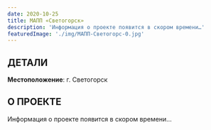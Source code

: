 ```yaml
---
date: 2020-10-25
title: МАПП «Светогорск»
description: 'Информация о проекте появится в скором времени…'
featuredImage: './img/МАПП-Светогорс-0.jpg'
---
```


## ДЕТАЛИ

**Местоположение**: г. Светогорск

## О ПРОЕКТЕ

Информация о проекте появится в скором времени…
